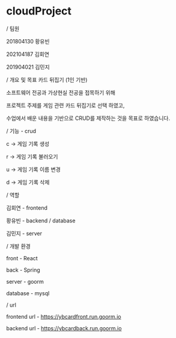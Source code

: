# cloudProject

/ 팀원

201804130 황유빈

202104187 김회연

201904021 김민지

/ 개요 및 목표
카드 뒤집기 (1인 기반)

소프트웨어 전공과 가상현실 전공을 접목하기 위해 

프로젝트 주제를 게임 관련 카드 뒤집기로 선택 하였고, 

수업에서 배운 내용을 기반으로 CRUD를 제작하는 것을 목표로 하였습니다.

/ 기능 - crud

c -> 게임 기록 생성

r -> 게임 기록 불러오기

u -> 게임 기록 이름 변경

d -> 게임 기록 삭제

/ 역할

김회연 - frontend 

황유빈 - backend / database

김민지 - server

/ 개발 환경

front - React

back - Spring

server - goorm

database - mysql

/ url

frontend url - https://ybcardfront.run.goorm.io

backend url - https://ybcardback.run.goorm.io 
